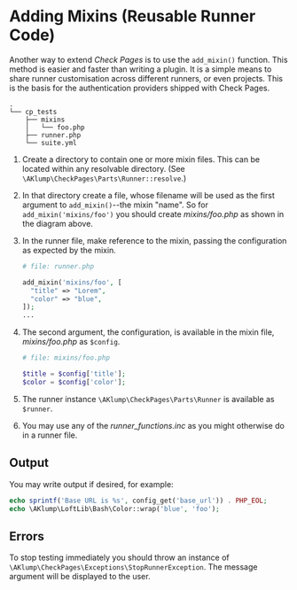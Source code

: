 <!--
id: add_mixin
-->

# Adding Mixins (Reusable Runner Code)

Another way to extend _Check Pages_ is to use the `add_mixin()` function. This method is easier and faster than writing a plugin. It is a simple means to share runner customisation across different runners, or even projects. This is the basis for the authentication providers shipped with Check Pages.

```text
.
└── cp_tests
    ├── mixins
    │   └── foo.php
    ├── runner.php
    └── suite.yml
```

1. Create a directory to contain one or more mixin files. This can be located within any resolvable directory. (See `\AKlump\CheckPages\Parts\Runner::resolve`.)
2. In that directory create a file, whose filename will be used as the first argument to `add_mixin()`--the mixin "name". So for `add_mixin('mixins/foo')` you should create _mixins/foo.php_ as shown in the diagram above.
3. In the runner file, make reference to the mixin, passing the configuration as expected by the mixin.
    ```php
    # file: runner.php
    
    add_mixin('mixins/foo', [
      "title" => "Lorem",
      "color" => "blue",
    ]);
    ...
    ```
4. The second argument, the configuration, is available in the mixin file, _mixins/foo.php_ as `$config`.

    ```php
    # file: mixins/foo.php
    
    $title = $config['title'];
    $color = $config['color'];
   
    ```
5. The runner instance `\AKlump\CheckPages\Parts\Runner` is available as `$runner`.
6. You may use any of the _runner_functions.inc_ as you might otherwise do in a runner file.

## Output

You may write output if desired, for example:

```php
echo sprintf('Base URL is %s', config_get('base_url')) . PHP_EOL;
echo \AKlump\LoftLib\Bash\Color::wrap('blue', 'foo');
```

## Errors

To stop testing immediately you should throw an instance of `\AKlump\CheckPages\Exceptions\StopRunnerException`. The message argument will be displayed to the user.
